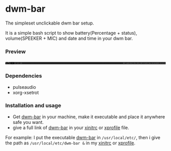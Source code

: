 # dwm-bar
The simpleset unclickable dwm bar setup.

It is a simple bash script to show battery(Percentage + status), volume(SPEEKER + MIC) and date and time in your dwm bar.

### Preview
![unclickable dwm bar](dwm_bar.png)

### Dependencies
- pulseaudio
- xorg-xsetrot

### Installation and usage
- Get [dwm-bar](dwm-bar) in your machine, make it executable and place it anywhere safe you want.
- give a full link of [dwm-bar](dwm-bar) in your [xinitrc](https://wiki.archlinux.org/title/Xinit) or [xprofile](https://wiki.archlinux.org/title/Xprofile) file.

For example: I put the executable [dwm-bar](dwm-bar) in `/usr/local/etc/`, then i give the path as `/usr/local/etc/dwm-bar &` in my [xinitrc](https://wiki.archlinux.org/title/Xinit) or [xprofile](https://wiki.archlinux.org/title/Xprofile).
